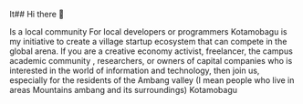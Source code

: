 It## Hi there 👋

<!--

**Here are some ideas to get you started:**

🙋‍♀️ A short introduction - what is your organization all about?
🌈 Contribution guidelines - how can the community get involved?
👩‍💻 Useful resources - where can the community find your docs? Is there anything else the community should know?
🍿 Fun facts - what does your team eat for breakfast?
🧙 Remember, you can do mighty things with the power of [Markdown](https://docs.github.com/github/writing-on-github/getting-started-with-writing-and-formatting-on-github/basic-writing-and-formatting-syntax)
-->
Is a local community For local developers or programmers Kotamobagu is my initiative to create a village startup ecosystem that can compete in the global arena.
If you are a creative economy activist, freelancer, the campus academic community , researchers, or owners of capital companies who is interested in the world of information and technology, then join us, especially for the residents of the Ambang valley (I mean people who live in areas Mountains ambang and its surroundings) Kotamobagu 
